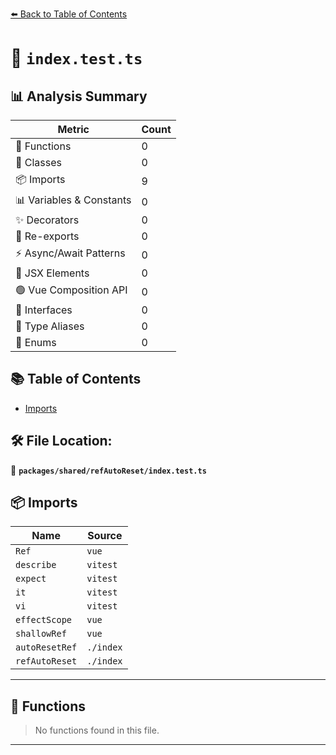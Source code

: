 [⬅️ Back to Table of Contents](../../../index.md)

# 📄 `index.test.ts`

## 📊 Analysis Summary

| Metric | Count |
|--------|-------|
| 🔧 Functions | 0 |
| 🧱 Classes | 0 |
| 📦 Imports | 9 |
| 📊 Variables & Constants | 0 |
| ✨ Decorators | 0 |
| 🔄 Re-exports | 0 |
| ⚡ Async/Await Patterns | 0 |
| 💠 JSX Elements | 0 |
| 🟢 Vue Composition API | 0 |
| 📐 Interfaces | 0 |
| 📑 Type Aliases | 0 |
| 🎯 Enums | 0 |

## 📚 Table of Contents

- [Imports](#imports)

## 🛠️ File Location:
📂 **`packages/shared/refAutoReset/index.test.ts`**

## 📦 Imports

| Name | Source |
|------|--------|
| `Ref` | `vue` |
| `describe` | `vitest` |
| `expect` | `vitest` |
| `it` | `vitest` |
| `vi` | `vitest` |
| `effectScope` | `vue` |
| `shallowRef` | `vue` |
| `autoResetRef` | `./index` |
| `refAutoReset` | `./index` |


---

## 🔧 Functions

> No functions found in this file.


---